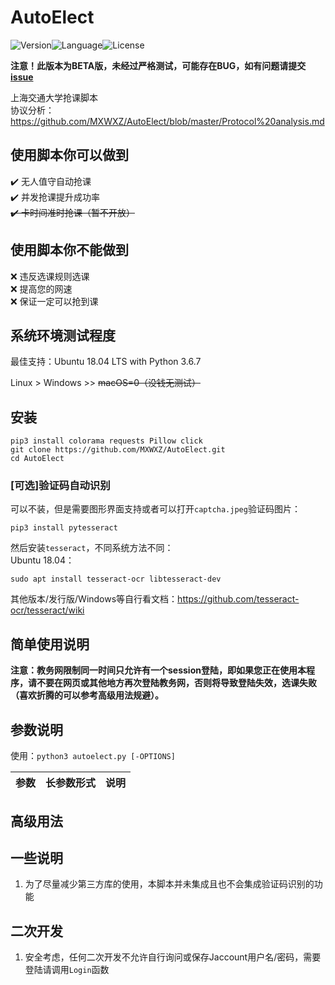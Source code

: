 # AutoElect
![Version](https://img.shields.io/badge/Version-0.1.0-blue.svg)![Language](https://img.shields.io/badge/Language-Python3-red.svg)![License](https://img.shields.io/badge/License-GPL--3.0-yellow.svg)

**注意！此版本为BETA版，未经过严格测试，可能存在BUG，如有问题请提交[issue](https://github.com/MXWXZ/AutoElect/issues)**

上海交通大学抢课脚本\
协议分析：<https://github.com/MXWXZ/AutoElect/blob/master/Protocol%20analysis.md>

## 使用脚本你可以做到
:heavy_check_mark: 无人值守自动抢课\
:heavy_check_mark: 并发抢课提升成功率\
~~:heavy_check_mark: 卡时间准时抢课（暂不开放）~~

## 使用脚本你不能做到
:x: 违反选课规则选课\
:x: 提高您的网速\
:x: 保证一定可以抢到课

## 系统环境测试程度
最佳支持：Ubuntu 18.04 LTS with Python 3.6.7

Linux > Windows >> ~~macOS=0（没钱无测试）~~

## 安装
    
    pip3 install colorama requests Pillow click
    git clone https://github.com/MXWXZ/AutoElect.git
    cd AutoElect

### [可选]验证码自动识别
可以不装，但是需要图形界面支持或者可以打开`captcha.jpeg`验证码图片：

    pip3 install pytesseract

然后安装`tesseract`，不同系统方法不同：\
Ubuntu 18.04：

    sudo apt install tesseract-ocr libtesseract-dev

其他版本/发行版/Windows等自行看文档：https://github.com/tesseract-ocr/tesseract/wiki
    
## 简单使用说明
**注意：教务网限制同一时间只允许有一个session登陆，即如果您正在使用本程序，请不要在网页或其他地方再次登陆教务网，否则将导致登陆失效，选课失败（喜欢折腾的可以参考高级用法规避）。**

## 参数说明
使用：`python3 autoelect.py [-OPTIONS]`

|参数|长参数形式|说明|
|:--:|:--:|:--:|

## 高级用法

## 一些说明
1. 为了尽量减少第三方库的使用，本脚本并未集成且也不会集成验证码识别的功能

## 二次开发
1. 安全考虑，任何二次开发不允许自行询问或保存Jaccount用户名/密码，需要登陆请调用`Login`函数
